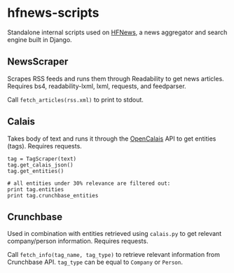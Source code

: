 hfnews-scripts
==============

Standalone internal scripts used on [HFNews](http://hfnews.org), a news aggregator and search engine
built in Django.

NewsScraper
-----------

Scrapes RSS feeds and runs them through Readability to get news articles. Requires bs4, readability-lxml, lxml, requests, and feedparser.

Call `fetch_articles(rss.xml)` to print to stdout.

Calais
------

Takes body of text and runs it through the
[OpenCalais](http://viewer.opencalais.com) API to get entities (tags). Requires requests.

    tag = TagScraper(text)
    tag.get_calais_json()
    tag.get_entities()

    # all entities under 30% relevance are filtered out:
    print tag.entities
    print tag.crunchbase_entities

Crunchbase
----------

Used in combination with entities retrieved using `calais.py` to get relevant company/person information. Requires requests.

Call `fetch_info(tag_name, tag_type)` to retrieve relevant information from Crunchbase API. `tag_type`
can be equal to `Company` or `Person`.
